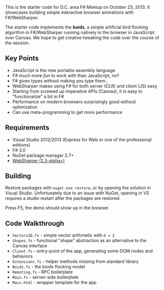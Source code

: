This is the starter code for D.C. area F# Meetup on October 23, 2013.
It showcases building simple interactive browser animations
with F#/WebSharper.

The starter code implements the **boids**, a simple artificial bird flocking algorithm
in F#/WebSharper running natively in the browser in JavaScript over Canvas. We hope to
get creative tweaking the code over the course of the session.

## Key Points

* JavaScript is the new portable assembly language
* F# much more *fun* to work with than JavaScript, no?
* F# gives types without making you type them..
* WebSharper makes using F# for both server (CLR) and client (JS) easy
* Starting from screwed up imperative APIs (Canvas), it is easy to "functionalize" a bit in F#
* Performance on modern browsers surprisingly good without optimization
* Can use meta-programming to get more performance

## Requirements

* Visual Studio 2012/2013 (Express for Web or one of the professional editions)
* F# 3.0
* NuGet package manager 2.7+
* [WebSharper (2.5-alpha+)](http://github.com/intellifactory/websharper)

## Building

Restore packages with `nuget.exe restore`, or by opening the solution
in Visual Studio. Unfortunately due to an issue with NuGet, opening in
VS requires a studio restart after the packages are restored.

Press F5, the demo should show up in the browser.

## Code Walkthrough


* `Vectors2D.fs` - simple vector arithmetic with `d = 2`
* `Shapes.fs` - functional "shape" abstraction as an alternative to the Canvas interface
* `Client.fs` - entry-point of the app, generating some DOM nodes and behaviors
* `Extensions.fs` - helper methods missing from standard library
* `Boids.fs` - the boids flocking model
* `Remoting.fs` - RPC boilerplate
* `Main.fs` - server-side boilerplate
* `Main.html` - wrapper template for the app
